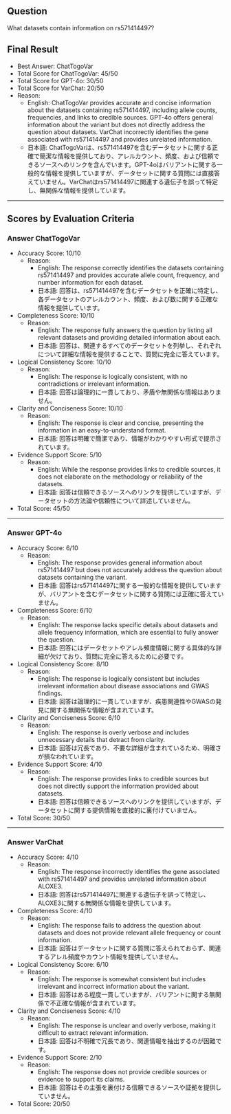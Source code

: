 ## Question

What datasets contain information on rs571414497?

## Final Result

- Best Answer: ChatTogoVar
- Total Score for ChatTogoVar: 45/50
- Total Score for GPT-4o: 30/50
- Total Score for VarChat: 20/50
- Reason:
  - English: ChatTogoVar provides accurate and concise information about the datasets containing rs571414497, including allele counts, frequencies, and links to credible sources. GPT-4o offers general information about the variant but does not directly address the question about datasets. VarChat incorrectly identifies the gene associated with rs571414497 and provides unrelated information.
  - 日本語: ChatTogoVarは、rs571414497を含むデータセットに関する正確で簡潔な情報を提供しており、アレルカウント、頻度、および信頼できるソースへのリンクを含んでいます。GPT-4oはバリアントに関する一般的な情報を提供していますが、データセットに関する質問には直接答えていません。VarChatはrs571414497に関連する遺伝子を誤って特定し、無関係な情報を提供しています。

---

## Scores by Evaluation Criteria

### Answer ChatTogoVar
- Accuracy Score: 10/10
  - Reason: 
    - English: The response correctly identifies the datasets containing rs571414497 and provides accurate allele count, frequency, and number information for each dataset.
    - 日本語: 回答は、rs571414497を含むデータセットを正確に特定し、各データセットのアレルカウント、頻度、および数に関する正確な情報を提供しています。
- Completeness Score: 10/10
  - Reason: 
    - English: The response fully answers the question by listing all relevant datasets and providing detailed information about each.
    - 日本語: 回答は、関連するすべてのデータセットを列挙し、それぞれについて詳細な情報を提供することで、質問に完全に答えています。
- Logical Consistency Score: 10/10
  - Reason: 
    - English: The response is logically consistent, with no contradictions or irrelevant information.
    - 日本語: 回答は論理的に一貫しており、矛盾や無関係な情報はありません。
- Clarity and Conciseness Score: 10/10
  - Reason: 
    - English: The response is clear and concise, presenting the information in an easy-to-understand format.
    - 日本語: 回答は明確で簡潔であり、情報がわかりやすい形式で提示されています。
- Evidence Support Score: 5/10
  - Reason: 
    - English: While the response provides links to credible sources, it does not elaborate on the methodology or reliability of the datasets.
    - 日本語: 回答は信頼できるソースへのリンクを提供していますが、データセットの方法論や信頼性について詳述していません。
- Total Score: 45/50

---

### Answer GPT-4o
- Accuracy Score: 6/10
  - Reason: 
    - English: The response provides general information about rs571414497 but does not accurately address the question about datasets containing the variant.
    - 日本語: 回答はrs571414497に関する一般的な情報を提供していますが、バリアントを含むデータセットに関する質問には正確に答えていません。
- Completeness Score: 6/10
  - Reason: 
    - English: The response lacks specific details about datasets and allele frequency information, which are essential to fully answer the question.
    - 日本語: 回答にはデータセットやアレル頻度情報に関する具体的な詳細が欠けており、質問に完全に答えるために必要です。
- Logical Consistency Score: 8/10
  - Reason: 
    - English: The response is logically consistent but includes irrelevant information about disease associations and GWAS findings.
    - 日本語: 回答は論理的に一貫していますが、疾患関連性やGWASの発見に関する無関係な情報が含まれています。
- Clarity and Conciseness Score: 6/10
  - Reason: 
    - English: The response is overly verbose and includes unnecessary details that detract from clarity.
    - 日本語: 回答は冗長であり、不要な詳細が含まれているため、明確さが損なわれています。
- Evidence Support Score: 4/10
  - Reason: 
    - English: The response provides links to credible sources but does not directly support the information provided about datasets.
    - 日本語: 回答は信頼できるソースへのリンクを提供していますが、データセットに関する提供情報を直接的に裏付けていません。
- Total Score: 30/50

---

### Answer VarChat
- Accuracy Score: 4/10
  - Reason: 
    - English: The response incorrectly identifies the gene associated with rs571414497 and provides unrelated information about ALOXE3.
    - 日本語: 回答はrs571414497に関連する遺伝子を誤って特定し、ALOXE3に関する無関係な情報を提供しています。
- Completeness Score: 4/10
  - Reason: 
    - English: The response fails to address the question about datasets and does not provide relevant allele frequency or count information.
    - 日本語: 回答はデータセットに関する質問に答えられておらず、関連するアレル頻度やカウント情報を提供していません。
- Logical Consistency Score: 6/10
  - Reason: 
    - English: The response is somewhat consistent but includes irrelevant and incorrect information about the variant.
    - 日本語: 回答はある程度一貫していますが、バリアントに関する無関係で不正確な情報が含まれています。
- Clarity and Conciseness Score: 4/10
  - Reason: 
    - English: The response is unclear and overly verbose, making it difficult to extract relevant information.
    - 日本語: 回答は不明確で冗長であり、関連情報を抽出するのが困難です。
- Evidence Support Score: 2/10
  - Reason: 
    - English: The response does not provide credible sources or evidence to support its claims.
    - 日本語: 回答はその主張を裏付ける信頼できるソースや証拠を提供していません。
- Total Score: 20/50